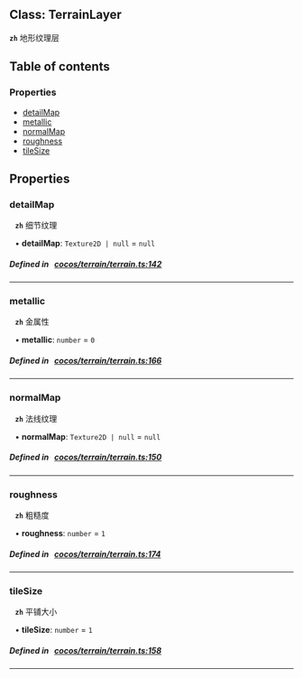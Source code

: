 
## Class: TerrainLayer







**`zh`** 地形纹理层



<div class="table-of-content">
<h2>Table of contents</h2>


### Properties

- [ detailMap](#detailMap)
- [ metallic](#metallic)
- [ normalMap](#normalMap)
- [ roughness](#roughness)
- [ tileSize](#tileSize)
</div>

## Properties


### detailMap
<div style="margin-left: 10px;">




**`zh`** 细节纹理





•  **detailMap**:
`Texture2D | null`  = `null`
</div>

##### Defined in &nbsp;   [cocos/terrain/terrain.ts:142](https://github.com/cocos-creator/engine/blob/c7bf6b8a9/cocos/terrain/terrain.ts#L142)&nbsp;


___


### metallic
<div style="margin-left: 10px;">




**`zh`** 金属性





•  **metallic**:
`number`  = `0`
</div>

##### Defined in &nbsp;   [cocos/terrain/terrain.ts:166](https://github.com/cocos-creator/engine/blob/c7bf6b8a9/cocos/terrain/terrain.ts#L166)&nbsp;


___


### normalMap
<div style="margin-left: 10px;">




**`zh`** 法线纹理





•  **normalMap**:
`Texture2D | null`  = `null`
</div>

##### Defined in &nbsp;   [cocos/terrain/terrain.ts:150](https://github.com/cocos-creator/engine/blob/c7bf6b8a9/cocos/terrain/terrain.ts#L150)&nbsp;


___


### roughness
<div style="margin-left: 10px;">




**`zh`** 粗糙度





•  **roughness**:
`number`  = `1`
</div>

##### Defined in &nbsp;   [cocos/terrain/terrain.ts:174](https://github.com/cocos-creator/engine/blob/c7bf6b8a9/cocos/terrain/terrain.ts#L174)&nbsp;


___


### tileSize
<div style="margin-left: 10px;">




**`zh`** 平铺大小





•  **tileSize**:
`number`  = `1`
</div>

##### Defined in &nbsp;   [cocos/terrain/terrain.ts:158](https://github.com/cocos-creator/engine/blob/c7bf6b8a9/cocos/terrain/terrain.ts#L158)&nbsp;


___

<!---->



